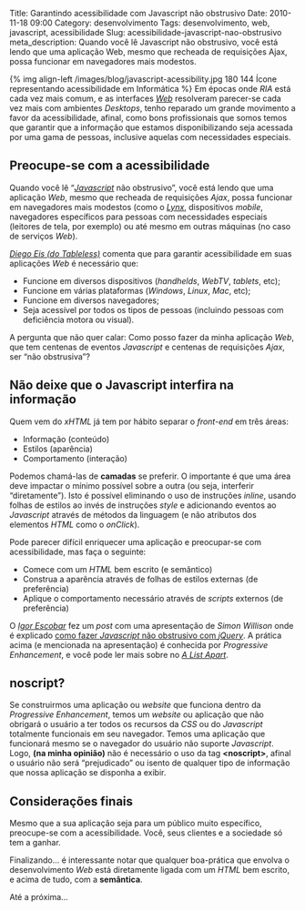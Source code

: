 Title: Garantindo acessibilidade com Javascript não obstrusivo
Date: 2010-11-18 09:00
Category: desenvolvimento
Tags: desenvolvimento, web, javascript, acessibilidade
Slug: acessibilidade-javascript-nao-obstrusivo
meta_description: Quando você lê Javascript não obstrusivo, você está lendo que uma aplicação Web, mesmo que recheada de requisições Ajax, possa funcionar em navegadores mais modestos.


{% img align-left /images/blog/javascript-acessibility.jpg 180 144 Ícone representando acessibilidade em Informática %}
Em épocas onde *RIA* está cada vez mais comum, e as interfaces [*Web*][web] resolveram
parecer-se cada vez mais com ambientes *Desktops*, tenho reparado um
grande movimento a favor da acessibilidade, afinal, como bons
profissionais que somos temos que garantir que a informação que estamos
disponibilizando seja acessada por uma gama de pessoas, inclusive
aquelas com necessidades especiais.

<!-- PELICAN_END_SUMMARY -->

Preocupe-se com a acessibilidade
--------------------------------

Quando você lê “[*Javascript*][javascript] não obstrusivo”, você está lendo que
uma aplicação *Web*, mesmo que recheada de requisições *Ajax*, possa
funcionar em navegadores mais modestos (como o [*Lynx*][lynx], dispositivos
*mobile*, navegadores específicos para pessoas com necessidades
especiais (leitores de tela, por exemplo) ou até mesmo em outras
máquinas (no caso de serviços *Web*).

[*Diego Eis (do Tableless)*][acessibilidade_tableless] comenta que para garantir
acessibilidade em suas aplicações *Web* é necessário que:

* Funcione em diversos dispositivos (*handhelds*, *WebTV*, *tablets*, etc);
* Funcione em várias plataformas (*Windows*, *Linux*, *Mac*, etc);
* Funcione em diversos navegadores;
* Seja acessível por todos os tipos de pessoas (incluindo pessoas com deficiência motora ou visual).

A pergunta que não quer calar: Como posso fazer da minha aplicação
*Web*, que tem centenas de eventos *Javascript* e centenas de
requisições *Ajax*, ser “não obstrusiva”?

Não deixe que o Javascript interfira na informação
--------------------------------------------------

Quem vem do *xHTML* já tem por hábito separar o *front-end* em três
áreas:

* Informação (conteúdo)
* Estilos (aparência)
* Comportamento (interação)

Podemos chamá-las de **camadas** se preferir. O importante é que uma
área deve impactar o mínimo possível sobre a outra (ou seja, interferir
“diretamente”). Isto é possível eliminando o uso de instruções *inline*,
usando folhas de estilos ao invés de instruções *style* e adicionando
eventos ao *Javascript* através de métodos da linguagem (e não atributos
dos elementos *HTML* como o *onClick*).

Pode parecer difícil enriquecer uma aplicação e preocupar-se com
acessibilidade, mas faça o seguinte:

* Comece com um *HTML* bem escrito (e semântico)
* Construa a aparência através de folhas de estilos externas (de preferência)
* Aplique o comportamento necessário através de *scripts* externos (de preferência)

O [*Igor Escobar*][igor_escobar] fez um *post* com uma apresentação de *Simon
Willison* onde é explicado [como fazer *Javascript* não obstrusivo com
*jQuery*][javascript_nao_obstrusivo]. A prática acima (e mencionada
na apresentação) é conhecida por *Progressive Enhancement*, e você pode ler
mais sobre no [*A List Apart*][a_list_apart].

noscript?
---------

Se construirmos uma aplicação ou *website* que funciona dentro da
*Progressive Enhancement*, temos um *website* ou aplicação que não
obrigará o usuário a ter todos os recursos da *CSS* ou do *Javascript*
totalmente funcionais em seu navegador. Temos uma aplicação que
funcionará mesmo se o navegador do usuário não suporte *Javascript*.
Logo, **(na minha opinião)** não é necessário o uso da tag
**\<noscript\>**, afinal o usuário não será “prejudicado” ou isento de
qualquer tipo de informação que nossa aplicação se disponha a exibir.

Considerações finais
--------------------

Mesmo que a sua aplicação seja para um público muito específico,
preocupe-se com a acessibilidade. Você, seus clientes e a sociedade só
tem a ganhar.

Finalizando… é interessante notar que qualquer boa-prática que envolva o
desenvolvimento *Web* está diretamente ligada com um *HTML* bem escrito,
e acima de tudo, com a **semântica**.

Até a próxima…

  [web]: {tag}web "Leia mais sobre Web"
  [javascript]: {tag}javascript
    "Leia mais sobre Javascript"
  [lynx]: http://pt.wikipedia.org/wiki/Lynx_(navegador)
    "Não conhece o Lynx?"
  [acessibilidade_tableless]: http://www.tableless.com.br/principais-pontos-da-acessibilidade-na-web
    "Principais pontos da Acessibilidade na Web"
  [igor_escobar]: http://www.igorescobar.com/blog/
    "Visite o blog do Igor Escobar"
  [javascript_nao_obstrusivo]: http://www.igorescobar.com/blog/2009/10/26/javascript-nao-obstrutivo-com-jquery/
    "Javascript não obstrusivo com jQuery"
  [a_list_apart]: http://www.alistapart.com/articles/understandingprogressiveenhancement/
    "Understanding Progressive Enhancement"
